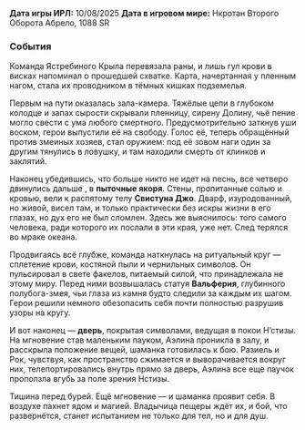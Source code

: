 **Дата игры ИРЛ:** 10/08/2025
**Дата в игровом мире:** Нкротан Второго Оборота Абрело, 1088 SR
### События 
Команда Ястребиного Крыла перевязала раны, и лишь гул крови в висках напоминал о прошедшей схватке. Карта, начертанная у пленным нагом, стала их проводником в тёмных кишках подземелья.

Первым на пути оказалась зала-камера. Тяжёлые цепи в глубоком колодце и запах сырости скрывали пленницу, сирену Долину, чьё пение могло свести с ума любого смертного. Предусмотрительно заткнув уши воском, герои выпустили её на свободу. Голос её, теперь обращённый против змеиных хозяев, стал оружием: под её зовом наги один за другим тянулись в ловушку, и там находили смерть от клинков и заклятий.

Наконец убедившись, что больше никто не идет на песнь, все четверо двинулись дальше , в **пыточные якоря**. Стены, пропитанные солью и кровью, вели к распятому телу **Свистуна Джо**. Дварф, изуродованный, но живой, висел там, и только практически без искры жизни в его глазах, но дух его не был сломлен. Здесь же выяснилось: того самого человека, ради которого их послали в эти края, уже нет. След терялся во мраке океана.

Продвигаясь всё глубже, команда наткнулась на ритуальный круг — сплетение крови, костяной пыли и чернильных символов. Он пульсировал в свете факелов, питаемый силой, что принадлежала не этому миру. Перед ними возвышалась статуя **Вальферия**, глубинного полубога-змея, чьи глаза из камня будто следили за каждым их шагом. Герои решили немного обезопасить себя почти полностью разрушив узоры на кругу. 

И вот наконец — **дверь**, покрытая символами, ведущая в покои Н’стизы. На мгновение став маленьким пауком, Аэлина проникла в залу, и расскрыла положение вещей, шаманка готовилась к бою. Разиель и Рок, чувствуя, как пространство сжимается и выворачивается вокруг них, телепортировались внутрь прямо за дверь, Аэлина все еще паучок проползла вгубь за поле зрения Нстизы.

Тишина перед бурей. Ещё мгновение — и шаманка проявит себя. В воздухе пахнет ядом и магией. Владычица пещеры ждёт их, и бой, что развернётся, станет испытанием не только для тел, но и для душ.